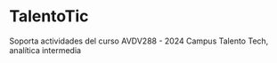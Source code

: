 # TalentoTic
Soporta actividades del curso AVDV288 - 2024 Campus Talento Tech, analítica intermedia 
